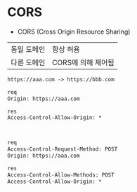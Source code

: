 # CORS


- CORS (Cross Origin Resource Sharing)


|             |                    |
| ----------- | ------------------ |
| 동일 도메인 | 항상 허용          |
| 다른 도메인 | CORS에 의해 제어됨 |

``` txt
https://aaa.com -> https://bbb.com 

req
Origin: https://aaa.com

res
Access-Control-Allow-Origin: *



req
Access-Control-Request-Method: POST
Origin: https://aaa.com

res
Access-Control-Allow-Methods: POST
Access-Control-Allow-Origin: *
```